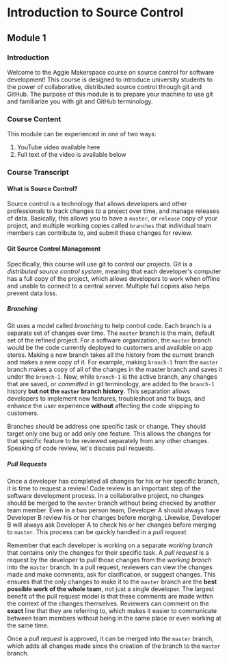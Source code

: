 # Introduction to Source Control
## Module 1

### Introduction

Welcome to the Aggie Makerspace course on source control for software development!
This course is designed to introduce university students to the power of collaborative, distributed
source control through git and GitHub. The purpose of this module is to prepare your machine to
use git and familiarize you with git and GitHub terminology.

### Course Content

This module can be experienced in one of two ways:
  1. YouTube video available here
  2. Full text of the video is available below

### Course Transcript

#### What is Source Control?

Source control is a technology that allows developers and other professionals to track
changes to a project over time, and manage releases of data. Basically, this allows
you to have a `master`, or `release` copy of your project, and multiple working copies
called `branches` that individual team members can contribute to, and submit these changes for review.

#### Git Source Control Management

Specifically, this course will use git to control our projects. Git is a _distributed source control system_,
meaning that each developer's computer has a full copy of the project, which allows developers to
work when offline and unable to connect to a central server. Multiple full copies also helps prevent
data loss.

##### Branching

Git uses a model called _branching_ to help control code. Each branch is a separate set
of changes over time. The `master` branch is the main, default set of the refined project.
For a software organization, the `master` branch would be the code currently deployed to
customers and available on app stores. Making a new branch takes all the history from
the current branch and makes a new copy of it. For example, making `branch-1` from the `master`
branch makes a copy of all of the changes in the master branch and saves it under the `branch-1`.
Now, while `branch-1` is the active branch, any changes that are saved, or _committed_ in git terminology,
are added to the `branch-1` history **but not the `master` branch history**.
This separation allows developers to implement new features, troubleshoot and fix bugs,
and enhance the user experience **without** affecting the code shipping to customers.

Branches should be address one specific task or change. They should target only one bug
or add only one feature. This allows the changes for that specific feature to be reviewed
separately from any other changes. Speaking of code review, let's discuss pull requests.

##### Pull Requests

Once a developer has completed all changes for his or her specific branch, it is time to request a review!
Code review is an important step of the software development process. In a collaborative
project, no changes should be merged to the `master` branch without being checked by another
team member. Even in a two person team, Developer A should always have Developer B review his or her
changes before merging. Likewise, Developer B will always ask Developer A to check his or her
changes before merging to `master`. This process can be quickly handled in a _pull request_.

Remember that each developer is working on a separate _working branch_ that contains only the
changes for their specific task. A _pull request_ is a request by the developer to _pull_ those
changes from the _working branch_ into the `master` branch. In a pull request, reviewers can view
the changes made and make comments, ask for clarification, or suggest changes. This ensures that the
only changes to make it to the `master` branch are the **best possible work of the whole team**, not
just a single developer. The largest benefit of the pull request model is that these comments are
made within the context of the changes themselves. Reviewers can comment on the **exact** line
that they are referring to, which makes it easier to communicate between team members without
being in the same place or even working at the same time.

Once a _pull request_ is approved, it can be merged into the `master` branch, which adds all
changes made since the creation of the branch to the `master` branch.
